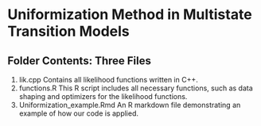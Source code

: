 # Uniformization Method in Multistate Transition Models

## Folder Contents: Three Files
1. lik.cpp
   Contains all likelihood functions written in C++.
2. functions.R
   This R script includes all necessary functions, such as data shaping and optimizers for the likelihood functions.
3. Uniformization_example.Rmd
   An R markdown file demonstrating an example of how our code is applied.
